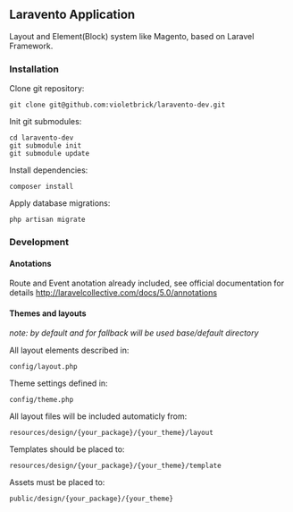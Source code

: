 ## Laravento Application

Layout and Element(Block) system like Magento, based on Laravel Framework.

### Installation

Clone git repository:

    git clone git@github.com:violetbrick/laravento-dev.git
  
Init git submodules:

    cd laravento-dev
    git submodule init
    git submodule update
  
Install dependencies:

    composer install

Apply database migrations:

    php artisan migrate

### Development

#### Anotations

Route and Event anotation already included, see official documentation for details http://laravelcollective.com/docs/5.0/annotations

#### Themes and layouts

*note: by default and for fallback will be used base/default directory*

All layout elements described in:

    config/layout.php

Theme settings defined in:

    config/theme.php

All layout files will be included automaticly from:

    resources/design/{your_package}/{your_theme}/layout

Templates should be placed to:

    resources/design/{your_package}/{your_theme}/template

Assets must be placed to:

    public/design/{your_package}/{your_theme}
